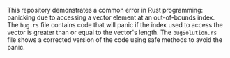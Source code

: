 This repository demonstrates a common error in Rust programming: panicking due to accessing a vector element at an out-of-bounds index.  The `bug.rs` file contains code that will panic if the index used to access the vector is greater than or equal to the vector's length.  The `bugSolution.rs` file shows a corrected version of the code using safe methods to avoid the panic.